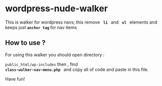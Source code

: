 # wordpress-nude-walker
This is walker for wordpress navs; this remove <b><code> li </code> </b> and <b><code> ul </code> </b> elements and keeps just <b><code>anchor tag</code> </b> for nav items

<h2>How to use ?</h2>

For using this walker you should open directory :

<code>public_html/wp-includes</code> then , find <b><code> class-walker-nav-menu.php </code> </b> and copy all of code and paste in this file.

Have fun!
